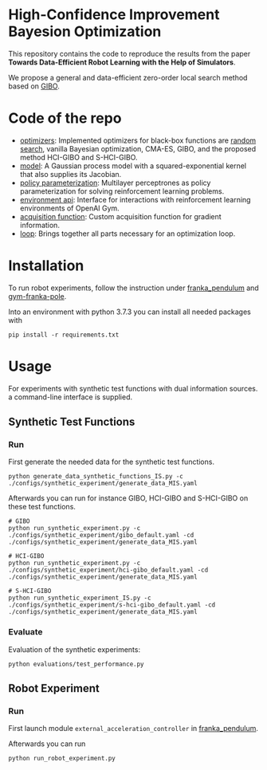 # High-Confidence Improvement Bayesion Optimization 
This repository contains the code to reproduce the results from the paper **Towards Data-Efficient Robot Learning
with the Help of Simulators**.

We propose a general and data-efficient zero-order local search method based on [GIBO](https://github.com/sarmueller/gibo/).

# Code of the repo
- [optimizers](./src/optimizers.py): Implemented optimizers for black-box functions are [random search](https://arxiv.org/abs/1803.07055), vanilla Bayesian optimization, CMA-ES, GIBO, and the proposed method HCI-GIBO and S-HCI-GIBO.
- [model](./src/model.py): A Gaussian process model with a squared-exponential kernel that also supplies its Jacobian.
- [policy parameterization](./src/policy_parameterizations.py): Multilayer perceptrones as policy parameterization for solving reinforcement learning problems.
- [environment api](./src/environment_api.py): Interface for interactions with reinforcement learning environments of OpenAI Gym.
- [acquisition function](./src/acquisition_function.py): Custom acquisition function for gradient information.
- [loop](./src/loop.py): Brings together all parts necessary for an optimization loop.


# Installation
To run robot experiments, follow the instruction under [franka_pendulum](https://github.com/data-Science-in-Mechanical-Engineering/franka_pendulum) and [gym-franka-pole](gym-franka-pole/).

Into an environment with python 3.7.3 you can install all needed packages with
```
pip install -r requirements.txt
```

# Usage 
For experiments with synthetic test functions with dual information sources. a command-line interface is supplied.

## Synthetic Test Functions
### Run
First generate the needed data for the synthetic test functions.

```
python generate_data_synthetic_functions_IS.py -c ./configs/synthetic_experiment/generate_data_MIS.yaml
```

Afterwards you can run for instance GIBO, HCI-GIBO and S-HCI-GIBO on these test functions.

```
# GIBO
python run_synthetic_experiment.py -c ./configs/synthetic_experiment/gibo_default.yaml -cd ./configs/synthetic_experiment/generate_data_MIS.yaml
```
```
# HCI-GIBO
python run_synthetic_experiment.py -c ./configs/synthetic_experiment/hci-gibo_default.yaml -cd ./configs/synthetic_experiment/generate_data_MIS.yaml
```
```
# S-HCI-GIBO
python run_synthetic_experiment_IS.py -c ./configs/synthetic_experiment/s-hci-gibo_default.yaml -cd ./configs/synthetic_experiment/generate_data_MIS.yaml
```
### Evaluate
Evaluation of the synthetic experiments:
```
python evaluations/test_performance.py
```

## Robot Experiment
### Run
First launch module `external_acceleration_controller` in [franka_pendulum](https://git.rwth-aachen.de/dsme-projects/franka_pendulum).

Afterwards you can run
```
python run_robot_experiment.py
```